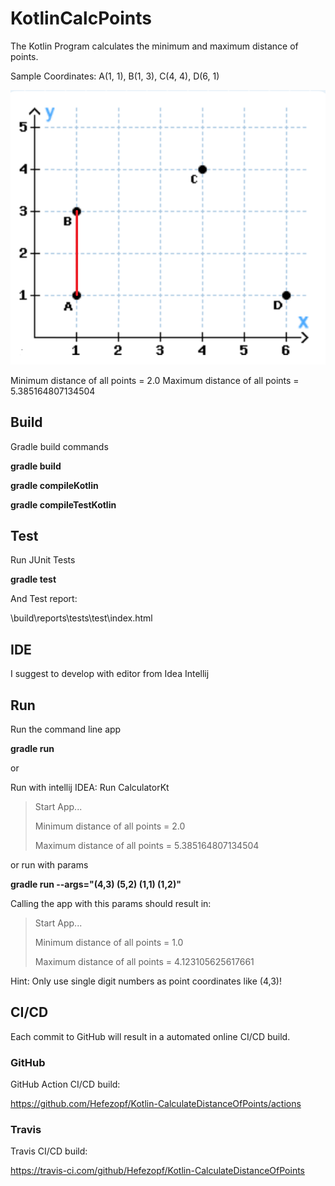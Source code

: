 # KotlinCalcPoints

The Kotlin Program calculates the minimum and maximum distance of points.

Sample Coordinates: A(1, 1), B(1, 3), C(4, 4), D(6, 1) 

![Coordinates](src/main/resources/Coordinates.png "Coordinates")

Minimum distance of all points = 2.0
Maximum distance of all points = 5.385164807134504


## Build

Gradle build commands

**gradle build**

**gradle compileKotlin**

**gradle compileTestKotlin**


## Test

Run JUnit Tests

**gradle test**

And Test report:

\build\reports\tests\test\index.html


## IDE

I suggest to develop with editor from Idea Intellij


## Run

Run the command line app

**gradle run**

or

Run with intellij IDEA: Run CalculatorKt

>Start App...
>
>Minimum distance of all points = 2.0
>
>Maximum distance of all points = 5.385164807134504

or run with params

**gradle run --args="(4,3) (5,2) (1,1) (1,2)"**

Calling the app with this params should result in:

>Start App...
>
>Minimum distance of all points = 1.0
>
>Maximum distance of all points = 4.123105625617661

Hint: Only use single digit numbers as point coordinates like (4,3)!


## CI/CD

Each commit to GitHub will result in a automated online CI/CD build.


### GitHub

GitHub Action CI/CD build:

https://github.com/Hefezopf/Kotlin-CalculateDistanceOfPoints/actions


### Travis

Travis CI/CD build:

https://travis-ci.com/github/Hefezopf/Kotlin-CalculateDistanceOfPoints

